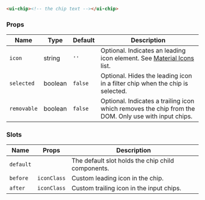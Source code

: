 ```html
<ui-chip><!-- the chip text --></ui-chip>
```

### Props

| Name        | Type    | Default | Description                                                                                         |
| ----------- | ------- | ------- | --------------------------------------------------------------------------------------------------- |
| `icon`      | string  | `''`    | Optional. Indicates an leading icon element. See [Material Icons](/icons) list.                     |
| `selected`  | boolean | `false` | Optional. Hides the leading icon in a filter chip when the chip is selected.                        |
| `removable` | boolean | `false` | Optional. Indicates a trailing icon which removes the chip from the DOM. Only use with input chips. |

### Slots

| Name      | Props       | Description                                       |
| --------- | ----------- | ------------------------------------------------- |
| `default` |             | The default slot holds the chip child components. |
| `before`  | `iconClass` | Custom leading icon in the chip.                  |
| `after`   | `iconClass` | Custom trailing icon in the input chips.          |
